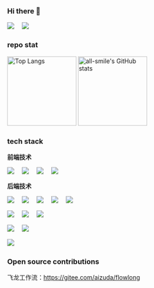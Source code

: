 <div align="left">
  
### Hi there 👋 

<!-- profile logo 个人资料徽标 -->
<div>
  <a href="https://blog.hewenyao.top/"><img src="https://img.shields.io/badge/Website-博客-blue" /></a>&emsp;
  <a href="https://blog.csdn.net/hwy499"><img src="https://img.shields.io/badge/CSDN-论坛-c32136" /></a>&emsp;
</div>


### repo stat

<div width="100%">
  <img src="https://github-readme-stats.vercel.app/api?username=awesome-space&show_icons=true&theme=tokyonight"
  alt="Top Langs" height="160"  style="flex:1" />
  <img
  src="https://github-readme-stats.vercel.app/api/top-langs/?username=awesome-space&layout=compact&theme=tokyonight"
  alt="all-smile's GitHub stats" height="160" style="flex:1"/>
</div>


### tech stack 
  
**前端技术**
  
<a href="https://blog.hewenyao.top/"><img src="https://img.shields.io/badge/Vue-开发框架-blue" /></a>&emsp;
<a href="https://blog.hewenyao.top/"><img src="https://img.shields.io/badge/TypeScript-语言-blue" /></a>&emsp;
<a href="https://blog.hewenyao.top/"><img src="https://img.shields.io/badge/javascript-语言-blue" /></a>&emsp;
<a href="https://blog.hewenyao.top/"><img src="https://img.shields.io/badge/webpack-构建工具-blue" /></a>&emsp;
  


**后端技术**

<a href="https://blog.hewenyao.top/"><img src="https://img.shields.io/badge/Java-语言-blue" /></a>&emsp;
<a href="https://blog.hewenyao.top/"><img src="https://img.shields.io/badge/SpringBoot-后端框架-blue" /></a>&emsp;
<a href="https://blog.hewenyao.top/"><img src="https://img.shields.io/badge/SpringCloud-后端框架-blue" /></a>&emsp;
<a href="https://blog.hewenyao.top/"><img src="https://img.shields.io/badge/MyBatis-ORM 框架-blue" /></a>&emsp;
<a href="https://blog.hewenyao.top/"><img src="https://img.shields.io/badge/MyBatisPlus-ORM 框架-blue" /></a>&emsp;
  

<a href="https://blog.hewenyao.top/"><img src="https://img.shields.io/badge/Golang-语言-blue" /></a>&emsp;
<a href="https://blog.hewenyao.top/"><img src="https://img.shields.io/badge/Gorm-ORM 框架-blue" /></a>&emsp;
<a href="https://blog.hewenyao.top/"><img src="https://img.shields.io/badge/Gin-Web 框架-blue" /></a>&emsp;
  
<a href="https://blog.hewenyao.top/"><img src="https://img.shields.io/badge/MySQL-数据库-blue" /></a>&emsp;
<a href="https://blog.hewenyao.top/"><img src="https://img.shields.io/badge/Clickhouse-数据库-blue" /></a>&emsp; 
  
<a href="https://blog.hewenyao.top/"><img src="https://img.shields.io/badge/Python-语言-blue" /></a>&emsp;
 
  



  
  
  

  
### Open source contributions

飞龙工作流：https://gitee.com/aizuda/flowlong





<!--
### Hi there 👋
**he-wen-yao/he-wen-yao** is a ✨ _special_ ✨ repository because its `README.md` (this file) appears on your GitHub profile.

Here are some ideas to get you started:

- 🔭 I’m currently working on ...
- 🌱 I’m currently learning ...
- 👯 I’m looking to collaborate on ...
- 🤔 I’m looking for help with ...
- 💬 Ask me about ...
- 📫 How to reach me: ...
- 😄 Pronouns: ...
- ⚡ Fun fact: ...
-->
  
  
  
</div>
